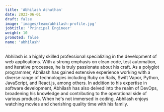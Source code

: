 ```yaml
---
title: 'Abhilash Achuthan'
date: 2023-06-01
draft: false
image: 'images/team/abhilash-profile.jpg'
jobtitle: 'Principal Engineer'
weight: 10
promoted: false
name: 'abhilash'
---
```


Abhilash is a highly skilled professional specializing in the development of web applications. With a strong emphasis on clean code, test automation, and iterative processes, he is truly passionate about his craft. As a polyglot programmer, Abhilash has gained extensive experience working with a diverse range of technologies including Ruby on Rails, Swift Vapor, Python, JavaScript, and React.js, among others. In addition to his expertise in software development, Abhilash has also delved into the realm of DevOps, broadening his knowledge and contributing to the operational side of various products. When he's not immersed in coding, Abhilash enjoys watching movies and cherishing quality time with his family.
